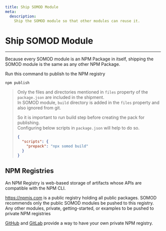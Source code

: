 ```YAML
title: Ship SOMOD Module
meta:
  description:
    Ship the SOMOD module so that other modules can reuse it.
```

# Ship SOMOD Module

---

Because every SOMOD module is an NPM Package in itself, shipping the SOMOD module is the same as any other NPM Package.

Run this command to publish to the NPM registry

```
npm publish
```

> Only the files and directories mentioned in `files` property of the `package.json` are included in the shipment.  
> In SOMOD module, `build` directory is added in the `files` property and also ignored from git.
>
> So it is important to run build step before creating the pack for publishing.  
> Configuring below scripts in `package.json` will help to do so.
>
> ```json
> {
>   "scripts": {
>     "prepack": "npx somod build"
>   }
> }
> ```

## NPM Registries

An NPM Registry is web-based storage of artifacts whose APIs are compatible with the NPM CLI.

https://npmjs.com is a public registry holding all public packages.
SOMOD recommends only the public SOMOD modules be pushed to this registry. Any other modules, private, getting-started, or examples to be pushed to private NPM registries

[GitHub](https://docs.github.com/en/packages/working-with-a-github-packages-registry/working-with-the-npm-registry) and [GitLab](https://docs.gitlab.com/ee/user/packages/npm_registry/) provide a way to have your own private NPM registry.
